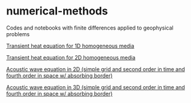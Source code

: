 # numerical-methods
Codes and notebooks with finite differences applied to geophysical problems

[Transient heat equation for 1D homogeneous media](https://github.com/rmorel/numerical-methods/blob/master/Calor%20Transiente%201D.ipynb)

[Transient heat equation for 2D homogeneous media](https://github.com/rmorel/numerical-methods/blob/master/Calor%20Transiente%202D.ipynb)

[Acoustic wave equation in 2D (simple grid and second order in time and fourth order in space w/ absorbing border)](https://github.com/rmorel/numerical-methods/blob/master/Equa%C3%A7%C3%A3o%20de%20Onda%20Acustica%202D.ipynb)

[Acoustic wave equation in 3D (simple grid and second order in time and fourth order in space w/ absorbing border)](https://github.com/rmorel/numerical-methods/blob/master/Equa%C3%A7%C3%A3o%20de%20onda%20acustica%203D.ipynb)
